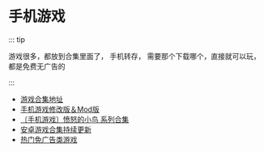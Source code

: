 # 手机游戏

::: tip

游戏很多，都放到合集里面了， 手机转存， 需要那个下载哪个，直接就可以玩，都是免费无广告的

:::

* [游戏合集地址](https://pan.quark.cn/s/a09cccebed0a)
* [手机游戏修改版＆Mod版](https://pan.quark.cn/s/803dbc85a095)
* [〔手机游戏〕愤怒的小鸟 系列合集](https://pan.quark.cn/s/43e99abfd735)
* [安卓游戏合集持续更新](https://pan.quark.cn/s/620aa9649d7e)
* [热门免广告类游戏](https://pan.quark.cn/s/9ec93cce485a)
